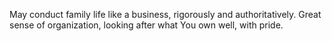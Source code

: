 May conduct family life like a business, rigorously and authoritatively. 
Great sense of organization, looking after what You own well, with pride.